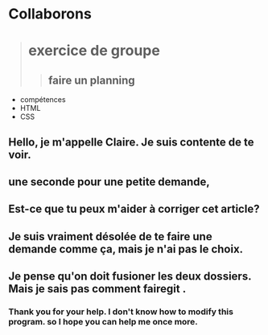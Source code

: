 # Collaborons
> # exercice de groupe
>> ## faire un planning

* compétences
* HTML 
* CSS
## Hello, je m'appelle Claire. Je suis contente de te voir. 
## une seconde pour une petite demande, 
## Est-ce que tu peux m'aider à corriger cet article?

## Je suis vraiment désolée de te faire une demande comme ça, mais je n'ai pas le choix.

## Je pense qu'on doit fusioner les deux dossiers. Mais je sais pas comment fairegit .

### Thank you for your help. I don't know how to modify this program. so I hope you can help me once more.